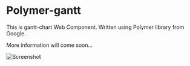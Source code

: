 Polymer-gantt
=============

This is gantt-chart Web Component. Written using Polymer library from Google.

More information will come soon...

![Screenshot](http://cl.ly/image/0N1X342c2c3Z/gantt.jpg)


